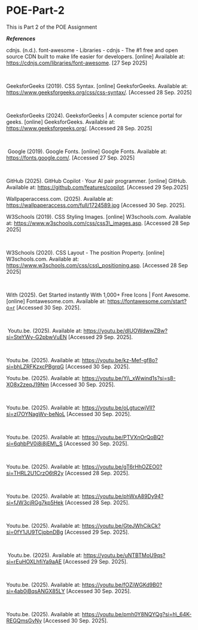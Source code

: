 # POE-Part-2

This is Part 2 of the POE Assignment



***References*** 



cdnjs. (n.d.). font-awesome - Libraries - cdnjs - The #1 free and open source CDN built to make life easier for developers. \[online] Available at: https://cdnjs.com/libraries/font-awesome. \[27 Sep 2025] 



&nbsp;



GeeksforGeeks (2019). CSS Syntax. \[online] GeeksforGeeks. Available at: https://www.geeksforgeeks.org/css/css-syntax/. \[Accessed 28 Sep. 2025] 



&nbsp;



GeeksforGeeks (2024). GeeksforGeeks | A computer science portal for geeks. \[online] GeeksforGeeks. Available at: https://www.geeksforgeeks.org/. \[Accessed 28 Sep. 2025] 



&nbsp;



‌ Google (2019). Google Fonts. \[online] Google Fonts. Available at: https://fonts.google.com/. \[Accessed 27 Sep. 2025] 



&nbsp;



GitHub (2025). GitHub Copilot · Your AI pair programmer. \[online] GitHub. Available at: https://github.com/features/copilot. \[Accessed 29 Sep.2025] 



Wallpaperaccess.com. (2025). Available at: https://wallpaperaccess.com/full/1724589.jpg \[Accessed 30 Sep. 2025]. 



W3Schools (2019). CSS Styling Images. \[online] W3schools.com. Available at: https://www.w3schools.com/css/css3\_images.asp. \[Accessed 28 Sep 2025] 



&nbsp;



W3Schools (2020). CSS Layout - The position Property. \[online] W3schools.com. Available at: https://www.w3schools.com/css/css\_positioning.asp. \[Accessed 28 Sep 2025] 



&nbsp;



With (2025). Get Started instantly With 1,000+ Free Icons | Font Awesome. \[online] Fontawesome.com. Available at: https://fontawesome.com/start?o=r \[Accessed 30 Sep. 2025]. 



&nbsp;



‌ Youtu.be. (2025). Available at: https://youtu.be/dIUOWdwwZBw?si=SteYWy-G2pbwVuEN \[Accessed 29 Sep. 2025]. 



&nbsp;



Youtu.be. (2025). Available at: https://youtu.be/kz-Mef-gf8o?si=bhLZRFKzxcPBgrqG \[Accessed 30 Sep. 2025]. 



Youtu.be. (2025). Available at: https://youtu.be/Yi\_xWwind1s?si=s8-XO8x2zeqJ19Nm \[Accessed 30 Sep. 2025]. 



&nbsp;



Youtu.be. (2025). Available at: https://youtu.be/oLgtucwjVII?si=zI7OYNagWv-beNoL \[Accessed 30 Sep. 2025]. 



&nbsp;



Youtu.be. (2025). Available at: https://youtu.be/PTVXnOrQoBQ?si=6qhbPV0i8i8jEM\_S \[Accessed 30 Sep. 2025]. 



&nbsp;



Youtu.be. (2025). Available at: https://youtu.be/gT6rHhOZEO0?si=THRL2U1CrzO6tR2y \[Accessed 28 Sep. 2025]. 



&nbsp;



Youtu.be. (2025). Available at: https://youtu.be/phWxA89Dy94?si=fJW3cjRGg7kp5Hek \[Accessed 28 Sep. 2025]. 



&nbsp;



Youtu.be. (2025). Available at: https://youtu.be/GteJWhCikCk?si=0fY1JU9TCjpbnDBg \[Accessed 29 Sep. 2025]. 



&nbsp;



‌ Youtu.be. (2025). Available at: https://youtu.be/uNTBTMoU9qs?si=rEuHOXLhfiYa9aAE \[Accessed 29 Sep. 2025]. 



&nbsp;



Youtu.be. (2025). Available at: https://youtu.be/fOZiWGKd9B0?si=4ab0jBqsANGX85LY \[Accessed 30 Sep. 2025]. 



&nbsp;



Youtu.be. (2025). Available at: https://youtu.be/pmh0Y8NQYQg?si=h\_64K-REGQmsGvNy \[Accessed 30 Sep. 2025]. 

